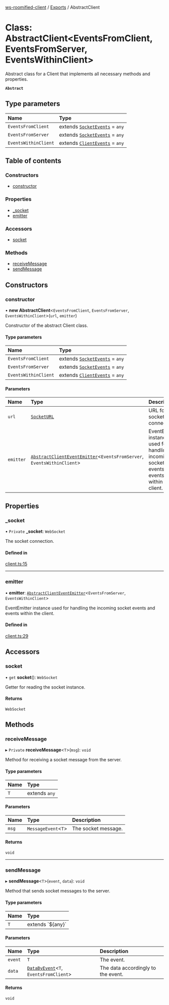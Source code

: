 [ws-roomified-client](../README.md) / [Exports](../modules.md) / AbstractClient

# Class: AbstractClient<EventsFromClient, EventsFromServer, EventsWithinClient\>

Abstract class for a Client that implements all necessary methods and properties.

**`Abstract`**

 

## Type parameters

| Name | Type |
| :------ | :------ |
| `EventsFromClient` | extends [`SocketEvents`](../modules.md#socketevents) = `any` |
| `EventsFromServer` | extends [`SocketEvents`](../modules.md#socketevents) = `any` |
| `EventsWithinClient` | extends [`ClientEvents`](../modules.md#clientevents) = `any` |

## Table of contents

### Constructors

- [constructor](AbstractClient.md#constructor)

### Properties

- [\_socket](AbstractClient.md#_socket)
- [emitter](AbstractClient.md#emitter)

### Accessors

- [socket](AbstractClient.md#socket)

### Methods

- [receiveMessage](AbstractClient.md#receivemessage)
- [sendMessage](AbstractClient.md#sendmessage)

## Constructors

### constructor

• **new AbstractClient**<`EventsFromClient`, `EventsFromServer`, `EventsWithinClient`\>(`url`, `emitter`)

Constructor of the abstract Client class.

#### Type parameters

| Name | Type |
| :------ | :------ |
| `EventsFromClient` | extends [`SocketEvents`](../modules.md#socketevents) = `any` |
| `EventsFromServer` | extends [`SocketEvents`](../modules.md#socketevents) = `any` |
| `EventsWithinClient` | extends [`ClientEvents`](../modules.md#clientevents) = `any` |

#### Parameters

| Name | Type | Description |
| :------ | :------ | :------ |
| `url` | [`SocketURL`](../modules.md#socketurl) | URL for the socket connection. |
| `emitter` | [`AbstractClientEventEmitter`](AbstractClientEventEmitter.md)<`EventsFromServer`, `EventsWithinClient`\> | EventEmitter instance used for handling the incoming socket events and events within the client. |

## Properties

### \_socket

• `Private` **\_socket**: `WebSocket`

The socket connection.

#### Defined in

[client.ts:15](https://github.com/chrisitopherus/ws-roomified-client/blob/46982be/src/client.ts#L15)

___

### emitter

• **emitter**: [`AbstractClientEventEmitter`](AbstractClientEventEmitter.md)<`EventsFromServer`, `EventsWithinClient`\>

EventEmitter instance used for handling the incoming socket events and events within the client.

#### Defined in

[client.ts:29](https://github.com/chrisitopherus/ws-roomified-client/blob/46982be/src/client.ts#L29)

## Accessors

### socket

• `get` **socket**(): `WebSocket`

Getter for reading the socket instance.

#### Returns

`WebSocket`

## Methods

### receiveMessage

▸ `Private` **receiveMessage**<`T`\>(`msg`): `void`

Method for receiving a socket message from the server.

#### Type parameters

| Name | Type |
| :------ | :------ |
| `T` | extends `any` |

#### Parameters

| Name | Type | Description |
| :------ | :------ | :------ |
| `msg` | `MessageEvent`<`T`\> | The socket message. |

#### Returns

`void`

___

### sendMessage

▸ **sendMessage**<`T`\>(`event`, `data`): `void`

Method that sends socket messages to the server.

#### Type parameters

| Name | Type |
| :------ | :------ |
| `T` | extends \`${any}\` |

#### Parameters

| Name | Type | Description |
| :------ | :------ | :------ |
| `event` | `T` | The event. |
| `data` | [`DataByEvent`](../modules.md#databyevent)<`T`, `EventsFromClient`\> | The data accordingly to the event. |

#### Returns

`void`
